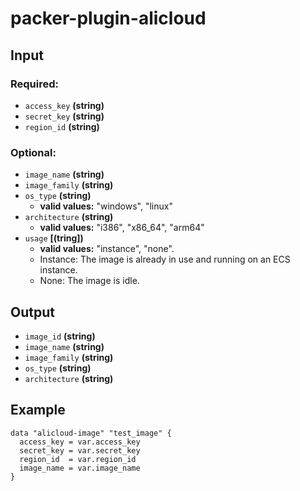 # packer-plugin-alicloud

## Input
### Required:

- `access_key` **(string)**
- `secret_key` **(string)**
- `region_id` **(string)**

### Optional:

- `image_name` **(string)**
- `image_family` **(string)**
- `os_type` **(string)**
	- **valid values:** "windows", "linux"
- `architecture` **(string)**
	- **valid values:** "i386", "x86_64", "arm64"
- `usage` **[(tring])**
	- **valid values:** "instance", "none".
	- Instance: The image is already in use and running on an ECS instance.
	- None: The image is idle.

## Output
- `image_id` **(string)**
- `image_name` **(string)**
- `image_family` **(string)**
- `os_type` **(string)**
- `architecture` **(string)**

## Example
```
data "alicloud-image" "test_image" {
  access_key = var.access_key
  secret_key = var.secret_key
  region_id  = var.region_id
  image_name = var.image_name
}
```
